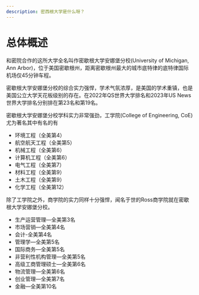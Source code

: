 ```yaml
---
description: 密西根大学是什么呀？
---
```


# 总体概述



和密院合作的这所大学全名叫作密歇根大学安娜堡分校(University of Michigan, Ann Arbor)，位于美国密歇根州，距离密歇根州最大的城市底特律的底特律国际机场仅45分钟车程。

密歇根大学安娜堡分校的综合实力强悍，学术气氛浓厚，是美国的学术重镇，也是美国公立大学天花板级别的存在。在2022年QS世界大学排名和2023年US News世界大学排名分别排在第23名和第19名。

密歇根大学安娜堡分校学科实力非常强劲，工学院(College of Engineering, CoE)尤为著名其中有名的有

* 环境工程（全美第4）
* 航空航天工程（全美第5）
* 机械工程（全美第6）
* 计算机工程（全美第6）
* 电气工程（全美第7）
* 材料工程（全美第9）
* 土木工程（全美第9）
* 化学工程（全美第12）

除了工学院之外，商学院的实力同样十分强悍，闻名于世的Ross商学院就在密歇根大学安娜堡分校。

* 生产运营管理—全美第3名
* 市场营销—全美第4名
* 会计-全美第4名
* 管理学—全美第5名
* 国际商务—全美第5名
* 非营利性机构管理—全美第5名
* 高级工商管理硕士—全美第6名
* 物流管理—全美第6名
* 创业管理—全美第7名
* 金融—全美第10名



